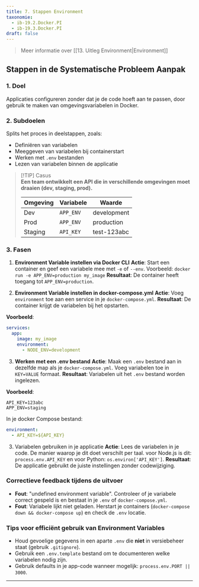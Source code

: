 ```yaml
---
title: 7. Stappen Environment
taxonomie:
  - ib-19.2.Docker.PI
  - ib-19.3.Docker.PI
draft: false
---
```


> Meer informatie over [[13. Uitleg Environment|Environment]]

## Stappen in de Systematische Probleem Aanpak

### 1. Doel
Applicaties configureren zonder dat je de code hoeft aan te passen, door gebruik te maken van omgevingsvariabelen in Docker.

### 2. Subdoelen
Splits het proces in deelstappen, zoals:
- Definiëren van variabelen
- Meeggeven van variabelen bij containerstart
- Werken met `.env` bestanden
- Lezen van variabelen binnen de applicatie

> [!TIP] Casus  
> **Een team ontwikkelt een API die in verschillende omgevingen moet draaien (dev, staging, prod).**
> 
> |Omgeving|Variabele|Waarde|
> |---|---|---|
> |Dev|`APP_ENV`|development|
> |Prod|`APP_ENV`|production|
> |Staging|`API_KEY`|test-123abc|

### 3. Fasen
1. **Environment Variable instellen via Docker CLI** 
   **Actie**: Start een container en geef een variabele mee met `-e` of `--env`. Voorbeeld: `docker run -e APP_ENV=production my_image`
   **Resultaat**: De container heeft toegang tot `APP_ENV=production`.

2. **Environment Variable instellen in docker-compose.yml**
   **Actie**: Voeg `environment` toe aan een service in je `docker-compose.yml`.
   **Resultaat**: De container krijgt de variabelen bij het opstarten.

**Voorbeeld**:
```yaml
services:
  app:
    image: my_image
    environment:
      - NODE_ENV=development
```

3. **Werken met een .env bestand**
   **Actie**: Maak een `.env` bestand aan in dezelfde map als je `docker-compose.yml`. Voeg variabelen toe in `KEY=VALUE` formaat.
   **Resultaat**: Variabelen uit het `.env` bestand worden ingelezen.

**Voorbeeld**:
```env
API_KEY=123abc
APP_ENV=staging
```
In je docker Compose bestand:
```yaml
environment:
  - API_KEY=${API_KEY}
```

3. Variabelen gebruiken in je applicatie
   **Actie**: Lees de variabelen in je code. De manier waarop je dit doet verschilt per taal. voor Node.js is dit: `process.env.API_KEY` en voor Python: `os.environ['API_KEY']`.
   **Resultaat**: De applicatie gebruikt de juiste instellingen zonder codewijziging.

### Correctieve feedback tijdens de uitvoer
- **Fout**: "undefined environment variable".
  Controleer of je variabele correct gespeld is en bestaat in je `.env` of `docker-compose.yml`.
- **Fout**: Variabele lijkt niet geladen.
  Herstart je containers (`docker-compose down && docker-compose up`) en check de `.env` locatie.

### Tips voor efficiënt gebruik van Environment Variables
- Houd gevoelige gegevens in een aparte `.env` die **niet** in versiebeheer staat (gebruik `.gitignore`).
- Gebruik een `.env.template` bestand om te documenteren welke variabelen nodig zijn.
- Gebruik defaults in je app-code wanneer mogelijk: `process.env.PORT || 3000`.

---
